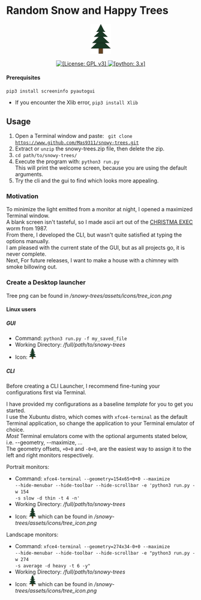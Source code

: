 # Random Snow and Happy Trees
<p align="center">
  <img src="/assets/icons/tree_icon.png"
       alt="Snowy Tree icon"
       height="80" />
</p>
<p align="center">
  <a href="https://www.gnu.org/licenses/gpl-3.0">
    <img src="https://img.shields.io/badge/License-GPLv3-blue.svg"
         alt="[License: GPL v3]" />
  </a>
  <a href="https://www.python.org/downloads/">
    <img src="https://img.shields.io/badge/python-3.x-blue.svg"
         alt="[python: 3.x]" />
  </a>
</p>

#### Prerequisites
 <code>pip3 install screeninfo pyautogui</code><br>
 - If you encounter the Xlib error, <code>pip3 install Xlib</code>

## Usage
 1. Open a Terminal window and paste: <code> git clone https://www.github.com/Mas9311/snowy-trees.git </code>
 1. Extract or <code>unzip</code> the snowy-trees.zip file, then delete the zip.
 1. <code>cd path/to/snowy-trees/</code>
 1. Execute the program with: <code>python3 run.py</code><br>
    This will print the welcome screen, because you are using the default arguments.<br>
 1. Try the cli and the gui to find which looks more appealing.
 
### Motivation

To minimize the light emitted from a monitor at night, I opened a maximized Terminal window.<br>
A blank screen isn't tasteful, so I made ascii art out of the [CHRISTMA EXEC](https://en.wikipedia.org/wiki/Christmas_Tree_EXEC) worm from 1987.<br>
From there, I developed the CLI, but wasn't quite satisfied at typing the options manually.<br>
I am pleased with the current state of the GUI, but as all projects go, it is never complete.<br>
Next, For future releases, I want to make a house with a chimney with smoke billowing out.

### Create a Desktop launcher ###

Tree png can be found in */snowy-trees/assets/icons/tree_icon.png*

#### Linux users #####

##### GUI
 - Command: <code>python3 run.py -f my_saved_file</code>
 - Working Directory: _/full/path/to/snowy-trees_
 - Icon: <img src="/assets/icons/tree_icon.png"
                 alt="Snowy Tree icon" 
                 height="30" />

##### CLI

Before creating a CLI Launcher, I recommend fine-tuning your configurations first via Terminal.<br>

I have provided my configurations as a baseline _template_ for you to get you started.<br>
I use the Xubuntu distro, which comes with <code>xfce4-terminal</code> as the default Terminal application, so change the application to your Terminal emulator of choice.<br>
_Most_ Terminal emulators come with the optional arguments stated below, i.e. --geometry, --maximize, ...<br>
The geometry offsets, <code>+0+0</code> and <code>-0+0</code>, are the easiest way to assign it to the left and right monitors respectively.

 Portrait monitors:
 
   - Command: <code>xfce4-terminal --geometry=154x65+0+0 --maximize --hide-menubar --hide-toolbar --hide-scrollbar -e 'python3 run.py -w 154 -s slow -d thin -t 4 -n'</code>
   - Working Directory: _/full/path/to/snowy-trees_
   - Icon: <img src="/assets/icons/tree_icon.png"
                 alt="Snowy Tree icon" 
                 height="30" />
           which can be found in */snowy-trees/assets/icons/tree_icon.png*
   
 Landscape monitors: 
 
   - Command: <code>xfce4-terminal --geometry=274x34-0+0 --maximize --hide-menubar --hide-toolbar --hide-scrollbar -e "python3 run.py -w 274 -s average -d heavy -t 6 -y"</code>
   - Working Directory: _/full/path/to/snowy-trees_
   - Icon: <img src="/assets/icons/tree_icon.png"
                 alt="Snowy Tree icon" 
                 height="30" />
           which can be found in */snowy-trees/assets/icons/tree_icon.png*
